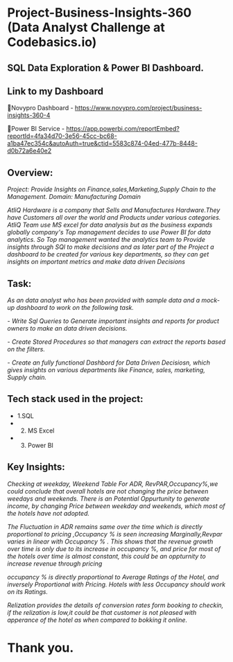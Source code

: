 # Project-Business-Insights-360 (Data Analyst Challenge at Codebasics.io)
## SQL Data Exploration & Power BI Dashboard.

## Link to my Dashboard
🔷Novypro Dashboard - https://www.novypro.com/project/business-insights-360-4

🔷Power BI Service  - https://app.powerbi.com/reportEmbed?reportId=4fa34d70-3e56-45cc-bc68-a1ba47ec354c&autoAuth=true&ctid=5583c874-04ed-477b-8448-d0b72a6e40e2

## Overview:
*Project: Provide Insights on Finance,sales,Marketing,Supply Chain to the Management.*
*Domain: Manufacturing Domain*

*AtliQ Hardware is a company that Sells and Manufactures Hardware.They have Customers all over the world and Products under various categories.
AtliQ Team use MS excel for data analysis but as the business expands globally company's Top management decides to use Power BI for data analytics.
So Top management wanted the analytics team to Provide insights through SQl to make decisions and as later part of the Project a dashboard to be created for various key departments, so they can get insights on  important metrics and make data driven Decisions*


 ## Task:

*As an data analyst who has been provided with sample data and a mock-up dashboard to work on the following task.*

*- Write Sql Queries to Generate important insights and reports for product owners to make an data driven decisions.*

*- Create Stored Procedures so that managers can extract the reports based on the filters.*

*- Create an fully functional Dashbord for Data Driven Decisiosn, which gives insights on various departments like Finance, sales, marketing, Supply chain.*


## Tech stack used in the project:

* 1.SQL
* 2. MS Excel
* 3. Power BI

## Key Insights:

*Checking at weekday, Weekend Table For ADR, RevPAR,Occupancy%,we could conclude that overall hotels are not changing the price between weedays and weekends.
There is an Potential Oppurtunity to generate income, by changing Price between weekday and weekends, which most of the hotels have not adopted.*

*The Fluctuation in ADR remains same over the time which is directly proportional to pricing ,Occupancy % is seen increasing Marginally,Revpar varies in linear with Occupancy % . This shows that the revenue growth over time is only due to its increase in occupancy %, and price for most of the hotels over time is almost constant, this could be an oppturnity to increase revenue through pricing*

*occupancy %  is directly proportional to Average Ratings of the Hotel, and inversely Proportional with Pricing. Hotels with less Occupancy should work on its Ratings.*

*Relization provides the details of conversion rates form booking to checkin, if the relization is low,it could be that customer is not pleased with apperance of the hotel as when compared to bokking it online.*


# Thank you.

